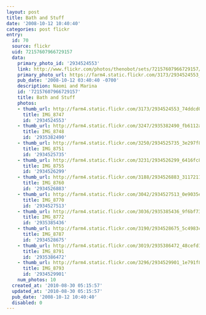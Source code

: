 ```yaml
---
layout: post
title: Bath and Stuff
date: '2008-10-12 10:40:40'
categories: post flickr
entry:
  id: 70
  source: flickr
  uid: 72157607966729157
  data:
    primary_photo_id: '2934524553'
    link: http://www.flickr.com/photos/thenobot/sets/72157607966729157/
    primary_photo_url: https://farm4.static.flickr.com/3173/2934524553_74ddcd07c8_m.jpg
    pub_date: '2008-10-12 03:40:40 -0700'
    description: Naomi and Marina
    id: '72157607966729157'
    title: Bath and Stuff
    photos:
    - thumb_url: http://farm4.static.flickr.com/3173/2934524553_74ddcd07c8_s.jpg
      title: IMG_8747
      id: '2934524553'
    - thumb_url: http://farm4.static.flickr.com/3247/2935382490_fb6112a527_s.jpg
      title: IMG_8748
      id: '2935382490'
    - thumb_url: http://farm4.static.flickr.com/3250/2934525735_3e297f8e2f_s.jpg
      title: IMG_8751
      id: '2934525735'
    - thumb_url: http://farm4.static.flickr.com/3231/2934526299_6416fc87ce_s.jpg
      title: IMG_8755
      id: '2934526299'
    - thumb_url: http://farm4.static.flickr.com/3188/2934526883_31172111df_s.jpg
      title: IMG_8760
      id: '2934526883'
    - thumb_url: http://farm4.static.flickr.com/3042/2934527513_0e9035e4b1_s.jpg
      title: IMG_8770
      id: '2934527513'
    - thumb_url: http://farm4.static.flickr.com/3036/2935385436_9f6bf73112_s.jpg
      title: IMG_8772
      id: '2935385436'
    - thumb_url: http://farm4.static.flickr.com/3190/2934528675_5c4983cfce_s.jpg
      title: IMG_8787
      id: '2934528675'
    - thumb_url: http://farm4.static.flickr.com/3019/2935386472_48cefd1609_s.jpg
      title: IMG_8791
      id: '2935386472'
    - thumb_url: http://farm4.static.flickr.com/3296/2934529901_1e791f828c_s.jpg
      title: IMG_8793
      id: '2934529901'
    num_photos: 10
  created_at: '2010-08-30 05:15:57'
  updated_at: '2010-08-30 05:15:57'
  pub_date: '2008-10-12 10:40:40'
  disabled: 0
---
```

